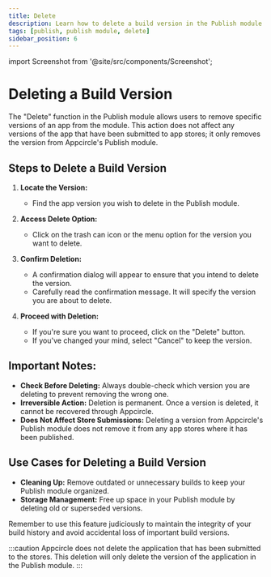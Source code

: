 ```yaml
---
title: Delete
description: Learn how to delete a build version in the Publish module of Appcircle
tags: [publish, publish module, delete]
sidebar_position: 6
---
```


import Screenshot from '@site/src/components/Screenshot';

# Deleting a Build Version

The "Delete" function in the Publish module allows users to remove specific versions of an app from the module. This action does not affect any versions of the app that have been submitted to app stores; it only removes the version from Appcircle's Publish module.

<Screenshot url='https://cdn.appcircle.io/docs/assets/publish-delete.png' />

## Steps to Delete a Build Version

1. **Locate the Version:**

   - Find the app version you wish to delete in the Publish module.

2. **Access Delete Option:**

   - Click on the trash can icon or the menu option for the version you want to delete.

3. **Confirm Deletion:**

   - A confirmation dialog will appear to ensure that you intend to delete the version.
   - Carefully read the confirmation message. It will specify the version you are about to delete.

4. **Proceed with Deletion:**
   - If you're sure you want to proceed, click on the "Delete" button.
   - If you've changed your mind, select "Cancel" to keep the version.

## Important Notes:

- **Check Before Deleting:** Always double-check which version you are deleting to prevent removing the wrong one.
- **Irreversible Action:** Deletion is permanent. Once a version is deleted, it cannot be recovered through Appcircle.
- **Does Not Affect Store Submissions:** Deleting a version from Appcircle's Publish module does not remove it from any app stores where it has been published.

## Use Cases for Deleting a Build Version

- **Cleaning Up:** Remove outdated or unnecessary builds to keep your Publish module organized.
- **Storage Management:** Free up space in your Publish module by deleting old or superseded versions.

Remember to use this feature judiciously to maintain the integrity of your build history and avoid accidental loss of important build versions.

:::caution
Appcircle does not delete the application that has been submitted to the stores. This deletion will only delete the version of the application in the Publish module.
:::
